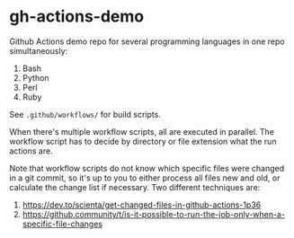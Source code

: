 # gh-actions-demo
Github Actions demo repo for several programming languages in one repo simultaneously:

1. Bash
1. Python
1. Perl
1. Ruby

See `.github/workflows/` for build scripts.

When there's multiple workflow scripts, all are executed in parallel. The workflow script has to decide by directory or file extension what the run actions are.

Note that workflow scripts do not know which specific files were changed in a git commit, so it's up to you to
either process all files new and old, or calculate the change list if necessary. Two different techniques are:

1. https://dev.to/scienta/get-changed-files-in-github-actions-1p36
1. https://github.community/t/is-it-possible-to-run-the-job-only-when-a-specific-file-changes
